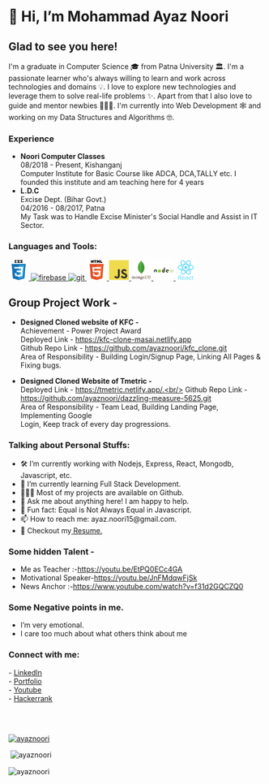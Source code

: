 # 👋 Hi, I’m Mohammad Ayaz Noori

## Glad to see you here! 
I'm a graduate in Computer Science 🎓 from Patna University 🏛. I'm a passionate learner who's always willing to learn and work across technologies and domains 💡. I love to explore new technologies and leverage them to solve real-life problems ✨. Apart from that I also love to guide and mentor newbies 👨🏻‍💻. I'm currently into Web Development 🕸️ and working on my Data Structures and Algorithms 🤓.

### Experience

* <b>Noori Computer Classes</b><br/>
  08/2018 - Present, Kishanganj<br/>
   Computer Institute for Basic Course like ADCA, DCA,TALLY etc.
   I founded this institute and am teaching here for 4 years
* <b> L.D.C </b><br/>
  Excise Dept. (Bihar Govt.)<br/>
  04/2016 - 08/2017, Patna <br/>
  My Task was to Handle Excise Minister's Social Handle and Assist in IT Sector. 
  
<h3 align="left">Languages and Tools:</h3>
<p align="left"> <a href="https://www.w3schools.com/css/" target="_blank" rel="noreferrer"> <img src="https://raw.githubusercontent.com/devicons/devicon/master/icons/css3/css3-original-wordmark.svg" alt="css3" width="40" height="40"/> </a> <a href="https://firebase.google.com/" target="_blank" rel="noreferrer"> <img src="https://www.vectorlogo.zone/logos/firebase/firebase-icon.svg" alt="firebase" width="40" height="40"/> </a> <a href="https://git-scm.com/" target="_blank" rel="noreferrer"> <img src="https://www.vectorlogo.zone/logos/git-scm/git-scm-icon.svg" alt="git" width="40" height="40"/> </a> <a href="https://www.w3.org/html/" target="_blank" rel="noreferrer"> <img src="https://raw.githubusercontent.com/devicons/devicon/master/icons/html5/html5-original-wordmark.svg" alt="html5" width="40" height="40"/> </a> <a href="https://developer.mozilla.org/en-US/docs/Web/JavaScript" target="_blank" rel="noreferrer"> <img src="https://raw.githubusercontent.com/devicons/devicon/master/icons/javascript/javascript-original.svg" alt="javascript" width="40" height="40"/> </a> <a href="https://www.mongodb.com/" target="_blank" rel="noreferrer"> <img src="https://raw.githubusercontent.com/devicons/devicon/master/icons/mongodb/mongodb-original-wordmark.svg" alt="mongodb" width="40" height="40"/> </a> <a href="https://nodejs.org" target="_blank" rel="noreferrer"> <img src="https://raw.githubusercontent.com/devicons/devicon/master/icons/nodejs/nodejs-original-wordmark.svg" alt="nodejs" width="40" height="40"/> </a> <a href="https://reactjs.org/" target="_blank" rel="noreferrer"> <img src="https://raw.githubusercontent.com/devicons/devicon/master/icons/react/react-original-wordmark.svg" alt="react" width="40" height="40"/> </a> </p>

## Group Project Work - <br/>
* <b>Designed Cloned website of KFC -</b> <br/>
    Achievement - Power Project Award<br/>
    Deployed Link - https://kfc-clone-masai.netlify.app <br/>
    Github Repo Link - https://github.com/ayaznoori/kfc_clone.git<br/>
    Area of Responsibility - Building Login/Signup Page, Linking All Pages & Fixing bugs.<br/>

* <b>Designed Cloned Website of Tmetric -</b> <br/>
    Deployed Link - https://tmetric.netlify.app/.<br/>
    Github Repo Link - https://github.com/ayaznoori/dazzling-measure-5625.git<br/>
    Area of Responsibility - Team Lead, Building Landing Page, Implementing Google<br/>
                             Login, Keep track of every day progressions.<br/>


### Talking about Personal Stuffs:
<ul>
<li> 🛠   I’m currently working with Nodejs, Express, React, Mongodb, Javascript, etc. </li>
<li> 🚀   I’m currently learning Full Stack Development. </li>
<li> 👨🏻‍💻   Most of my projects are available on Github. </li>
<li>💬   Ask me about anything here! I am happy to help. </li>
<li> 👾   Fun fact: Equal is Not Always Equal in Javascript. </li>
<li> 📫   How to reach me:<span style={fontcolor:"red"}> ayaz.noori15@gmail.com.</span> </li>
<li> 📝   Checkout my<a href="https://drive.google.com/file/d/1v90PkH4Psc0PWU-_r6skdq022svelko_/view?usp=sharing"> Resume. </a></li>
</ul>


### Some hidden Talent  -
* Me as Teacher :-https://youtu.be/EtPQ0ECc4GA
* Motivational Speaker-https://youtu.be/JnFMdqwFjSk
* News Anchor :-https://www.youtube.com/watch?v=f31d2GQCZQ0



### Some Negative points in me.
* I’m very emotional.
* I care too much about what others think about me


<h3 align="left">Connect with me:</h3>

<p align="left">
- <a href="https://linkedin.com/in/mohammad-ayaz-noori-860321230" target="blank">LinkedIn</a><br/>
- <a href="https://ayaznoori-portfolio.netlify.app/" target="blank">Portfolio </a><br/>
- <a href="https://www.youtube.com/c/nhtlive" target="blank">Youtube</a><br/>
- <a href="https://www.hackerrank.com/tyrogroup786" target="blank">Hackerrank</a>
</p>


<br><br>
<p align="left"> <a href="https://github.com/ryo-ma/github-profile-trophy"><img src="https://github-profile-trophy.vercel.app/?username=ayaznoori" alt="ayaznoori" /></a> </p>

<p>&nbsp;<img align="center" src="https://github-readme-stats.vercel.app/api?username=ayaznoori&show_icons=true&locale=en" alt="ayaznoori" /></p>

<p><img align="center" src="https://github-readme-streak-stats.herokuapp.com/?user=ayaznoori&" alt="ayaznoori" /></p>
